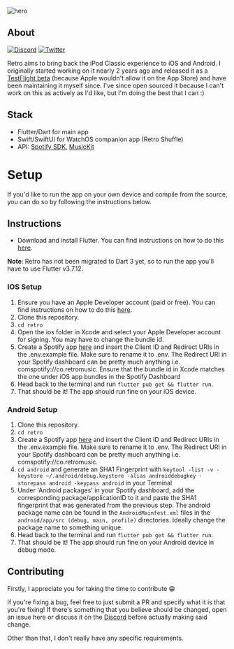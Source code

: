 ![hero](https://i.imgur.com/GFJhfkk.png)

## About

[![Discord](https://badgen.net/discord/members/6v9TEhn)](https://discord.retromusic.co/)
[![Twitter](https://badgen.net/twitter/follow/retro_mp3)](https://twitter.com/retro_mp3)


Retro aims to bring back the iPod Classic experience to iOS and Android. I originally started working on it nearly 2 years ago and released it as a [TestFlight beta](https://beta.retromusic.co) (because Apple wouldn't allow it on the App Store) and have been maintaining it myself since. I've since open sourced it because I can't work on this as actively as I'd like, but I'm doing the best that I can :)

## Stack

* Flutter/Dart for main app
* Swift/SwiftUI for WatchOS companion app (Retro Shuffle)
* API: [Spotify SDK](https://github.com/brim-borium/spotify_sdk), [MusicKit](https://github.com/iberatkaya/playify)

# Setup

If you'd like to run the app on your own device and compile from the source, you can do so by following the instructions below.

## Instructions

* Download and install Flutter. You can find instructions on how to do this [here](https://flutter.dev/docs/get-started/install).

**Note**: Retro has not been migrated to Dart 3 yet, so to run the app you'll have to use Flutter v3.7.12.

### IOS Setup
1. Ensure you have an Apple Developer account (paid or free). You can find instructions on how to do this [here](https://developer.apple.com/programs/enroll/).
2. Clone this repository.
3. `cd retro`
4. Open the ios folder in Xcode and select your Apple Developer account for signing. You may have to change the bundle id.
5. Create a Spotify app [here](https://developer.spotify.com/dashboard/applications) and insert the Client ID and Redirect URIs in the .env.example file. Make sure to rename it to .env. The Redirect URI in your Spotify dashboard can be pretty much anything i.e. comspotify://co.retromusic. Ensure that the bundle id in Xcode matches the one under iOS app bundles in the Spotify Dashboard
6. Head back to the terminal and run `flutter pub get && flutter run`.
7. That should be it! The app should run fine on your iOS device.

### Android Setup
1. Clone this repository.
2. `cd retro`
3. Create a Spotify app [here](https://developer.spotify.com/dashboard/applications) and insert the Client ID and Redirect URIs in the .env.example file. Make sure to rename it to .env. The Redirect URI in your Spotify dashboard can be pretty much anything i.e. comspotify://co.retromusic.
4. `cd android` and generate an SHA1 Fingerprint with `keytool -list -v -keystore ~/.android/debug.keystore -alias androiddebugkey -storepass android -keypass android` in your Terminal
5. Under 'Android packages' in your Spotify dashboard, add the corresponding package/applicationID to it and paste the SHA1 fingerprint that was generated from the previous step. The android package name can be found in the `AndroidMainfest.xml` files in the `android/app/src (debug, main, profile)` directories. Ideally change the package name to something unique.
6. Head back to the terminal and run `flutter pub get && flutter run`.
7. That should be it! The app should run fine on your Android device in debug mode.

## Contributing

Firstly, I appreciate you for taking the time to contribute 😁

If you're fixing a bug, feel free to just submit a PR and specify what it is that you're fixing! If there's something that you believe should be changed, open an issue here or discuss it on the [Discord](https://discord.retromusic.co) before actually making said change.

Other than that, I don't really have any specific requirements.
